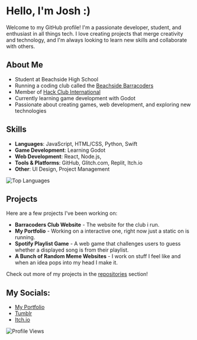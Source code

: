 # Hello, I'm Josh :)

Welcome to my GitHub profile! I'm a passionate developer, student, and enthusiast in all things tech. I love creating projects that merge creativity and technology, and I'm always looking to learn new skills and collaborate with others.

## About Me

- Student at Beachside High School
- Running a coding club called the [Beachside Barracoders](https://barracoders.com)
- Member of [Hack Club International](https://hackclub.com)
- Currently learning game development with Godot
- Passionate about creating games, web development, and exploring new technologies

## Skills

- **Languages**: JavaScript, HTML/CSS, Python, Swift
- **Game Development**: Learning Godot
- **Web Development**: React, Node.js,
- **Tools & Platforms**: GitHub, Glitch.com, Replit, Itch.io
- **Other**: UI Design, Project Management 

![Top Languages](https://github-readme-stats.vercel.app/api/top-langs/?username=i-suck-at-most-stuff&layout=compact&theme=radical) 

## Projects

Here are a few projects I've been working on:

- **Barracoders Club Website** - The website for the club i run.
- **My Portfolio** - Working on a interactive one, right now just a static on is running.
- **Spotify Playlist Game** - A web game that challenges users to guess whether a displayed song is from their playlist.
- **A Bunch of Random Meme Websites** - I work on stuff I feel like and when an idea pops into my head I make it.

Check out more of my projects in the [repositories](https://github.com/i-suck-at-most-stuff?tab=repositories) section!

## My Socials:

- [My Portfolio](https://i-suck-at-most-stuff.github.io)
- [Tumblr](https://www.tumblr.com/isuckatmoststuff)
- [Itch.io](https://i-suck-at-most-stuff.itch.io/)



![Profile Views](https://komarev.com/ghpvc/?username=i-suck-at-most-stuff&color=blueviolet)

